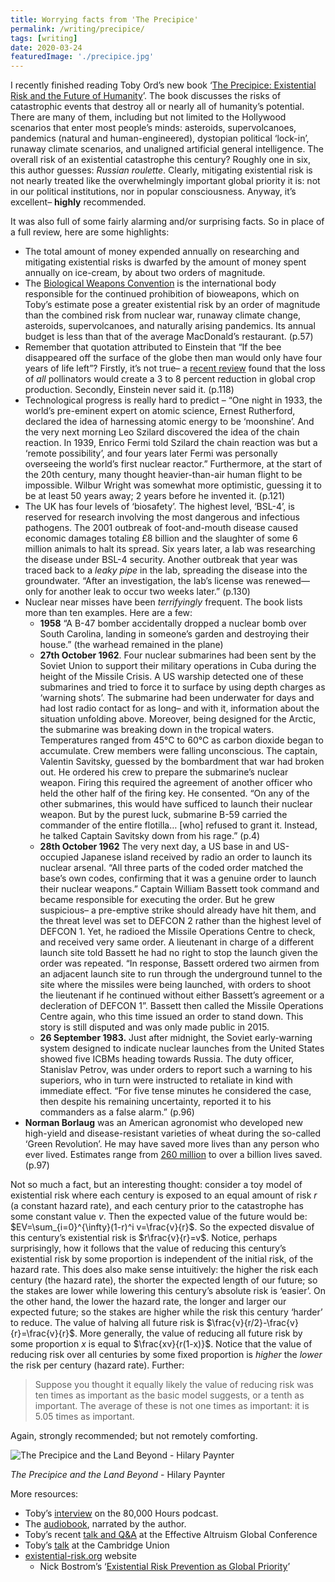 ```yaml
---
title: Worrying facts from 'The Precipice'
permalink: /writing/precipice/
tags: [writing]
date: 2020-03-24
featuredImage: './precipice.jpg'
---
```


I recently finished reading Toby Ord’s new book ‘[The Precipice: Existential Risk and the Future of Humanity](https://www.goodreads.com/book/show/50485582-the-precipice)’. The book discusses the risks of catastrophic events that destroy all or nearly all of humanity’s potential. There are many of them, including but not limited to the Hollywood scenarios that enter most people’s minds: asteroids, supervolcanoes, pandemics (natural and human-engineered), dystopian political ‘lock-in’, runaway climate scenarios, and unaligned artificial general intelligence. The overall risk of an existential catastrophe this century? Roughly one in six, this author guesses: *Russian roulette*. Clearly, mitigating existential risk is not nearly treated like the overwhelmingly important global priority it is: not in our political institutions, nor in popular consciousness. Anyway, it’s excellent– **highly** recommended.

It was also full of some fairly alarming and/or surprising facts. So in place of a full review, here are some highlights:

- The total amount of money expended annually on researching and mitigating existential risks is dwarfed by the amount of money spent annually on ice-cream, by about two orders of magnitude.
- The [Biological Weapons Convention](https://www.un.org/disarmament/wmd/bio/) is the international body responsible for the continued prohibition of bioweapons, which on Toby’s estimate pose a greater existential risk by an order of magnitude than the combined risk from nuclear war, runaway climate change, asteroids, supervolcanoes, and naturally arising pandemics. Its annual budget is less than that of the average MacDonald’s restaurant. (p.57)
- Remember that quotation attributed to Einstein that “If the bee disappeared off the surface of the globe then man would only have four years of life left”? Firstly, it’s not true– a [recent review](https://www.researchgate.net/publication/24250990_How_much_does_agriculture_depend_on_pollinators_Lessons_from_long-term_trends_in_crop_production) found that the loss of *all* pollinators would create a 3 to 8 percent reduction in global crop production. Secondly, Einstein never said it. (p.118)
- Technological progress is really hard to predict – “One night in 1933, the world’s pre-eminent expert on atomic science, Ernest Rutherford, declared the idea of harnessing atomic energy to be ‘moonshine’. And the very next morning Leo Szilard discovered the idea of the chain reaction. In 1939, Enrico Fermi told Szilard the chain reaction was but a ‘remote possibility’, and four years later Fermi was personally overseeing the world’s first nuclear reactor.” Furthermore, at the start of the 20th century, many thought heavier-than-air human flight to be impossible. Wilbur Wright was somewhat more optimistic, guessing it to be at least 50 years away; 2 years before he invented it. (p.121)
- The UK has four levels of ‘biosafety’. The highest level, ‘BSL-4’, is reserved for research involving the most dangerous and infectious pathogens. The 2001 outbreak of foot-and-mouth disease caused economic damages totaling £8 billion and the slaughter of some 6 million animals to halt its spread. Six years later, a lab was researching the disease under BSL-4 security. Another outbreak that year was traced back to a *leaky pipe* in the lab, spreading the disease into the groundwater. “After an investigation, the lab’s license was renewed—only for another leak to occur two weeks later.” (p.130)
- Nuclear near misses have been *terrifyingly* frequent. The book lists more than ten examples. Here are a few:
  - **1958** “A B-47 bomber accidentally dropped a nuclear bomb over South Carolina, landing in someone’s garden and destroying their house.” (the warhead remained in the plane)
  - **27th October 1962**. Four nuclear submarines had been sent by the Soviet Union to support their military operations in Cuba during the height of the Missile Crisis. A US warship detected one of these submarines and tried to force it to surface by using depth charges as ‘warning shots’. The submarine had been underwater for days and had lost radio contact for as long– and with it, information about the situation unfolding above. Moreover, being designed for the Arctic, the submarine was breaking down in the tropical waters. Temperatures ranged from 45°C to 60°C as carbon dioxide began to accumulate. Crew members were falling unconscious. The captain, Valentin Savitsky, guessed by the bombardment that war had broken out. He ordered his crew to prepare the submarine’s nuclear weapon. Firing this required the agreement of another officer who held the other half of the firing key. He consented. “On any of the other submarines, this would have sufficed to launch their nuclear weapon. But by the purest luck, submarine B-59 carried the commander of the entire flotilla… [who] refused to grant it. Instead, he talked Captain Savitsky down from his rage.” (p.4)
  - **28th October 1962** The very next day, a US base in and US-occupied Japanese island received by radio an order to launch its nuclear arsenal. “All three parts of the coded order matched the base’s own codes, confirming that it was a genuine order to launch their nuclear weapons.” Captain William Bassett took command and became responsible for executing the order. But he grew suspicious– a pre-emptive strike should already have hit them, and the threat level was set to DEFCON 2 rather than the highest level of DEFCON 1. Yet, he radioed the Missile Operations Centre to check, and received very same order. A lieutenant in charge of a different launch site told Bassett he had no right to stop the launch given the order was repeated. “In response, Bassett ordered two airmen from an adjacent launch site to run through the underground tunnel to the site where the missiles were being launched, with orders to shoot the lieutenant if he continued without either Bassett’s agreement or a decleration of DEFCON 1”. Bassett then called the Missile Operations Centre again, who this time issued an order to stand down. This story is still disputed and was only made public in 2015.
  - **26 September 1983.** Just after midnight, the Soviet early-warning system designed to indicate nuclear launches from the United States showed five ICBMs heading towards Russia. The duty officer, Stanislav Petrov, was under orders to report such a warning to his superiors, who in turn were instructed to retaliate in kind with immediate effect. “For five tense minutes he considered the case, then despite his remaining uncertainty, reported it to his commanders as a false alarm.” (p.96)
- **Norman Borlaug** was an American agronomist who developed new high-yield and disease-resistant varieties of wheat during the so-called ‘Green Revolution’. He may have saved more lives than any person who ever lived. Estimates range from [260 million](http://www.scienceheroes.com/index.php?option=com_content&view=article&id=68&Itemid=116) to over a billion lives saved. (p.97)

Not so much a fact, but an interesting thought: consider a toy model of existential risk where each century is exposed to an equal amount of risk $r$ (a constant hazard rate), and each century prior to the catastrophe has some constant value $v$. Then the expected value of the future would be: $EV=\sum_{i=0}^{\infty}(1-r)^i v=\frac{v}{r}$. So the expected disvalue of this century’s existential risk is $r\frac{v}{r}=v$. Notice, perhaps surprisingly, how it follows that the value of reducing this century’s existential risk by some proportion is independent of the initial risk, of the hazard rate. This does also make sense intuitively: the higher the risk each century (the hazard rate), the shorter the expected length of our future; so the stakes are lower while lowering this century’s absolute risk is ‘easier’. On the other hand, the lower the hazard rate, the longer and larger our expected future; so the stakes are higher while the risk this century ‘harder’ to reduce.  The value of halving all future risk is $\frac{v}{r/2}-\frac{v}{r}=\frac{v}{r}$. More generally, the value of reducing all future risk by some proportion $x$ is equal to $\frac{xv}{r(1-x)}$. Notice that the value of reducing risk over all centuries by some fixed proportion is *higher* the *lower* the risk per century (hazard rate). Further:

> Suppose you thought it equally likely the value of reducing risk was ten times as important as the basic model suggests, or a tenth as important. The average of these is not one times as important: it is 5.05 times as important.

Again, strongly recommended; but not remotely comforting.

![The Precipice and the Land Beyond - Hilary Paynter](precipice.jpg)

*The Precipice and the Land Beyond* - Hilary Paynter

More resources:

- Toby’s [interview](https://80000hours.org/podcast/episodes/toby-ord-the-precipice-existential-risk-future-humanity/) on the 80,000 Hours podcast.
- The [audiobook](https://www.audible.co.uk/pd/The-Precipice-Audiobook/1980073953), narrated by the author.
- Toby’s recent [talk and Q&A](https://youtu.be/EXbUgvlB0Zo?t=3374) at the Effective Altruism Global Conference
- Toby’s [talk](https://www.youtube.com/watch?v=q7pTIlr8yYc) at the Cambridge Union
- [existential-risk.org](https://www.existential-risk.org/) website
  - Nick Bostrom’s ‘[Existential Risk Prevention as Global Priority](https://www.existential-risk.org/concept.pdf)’

